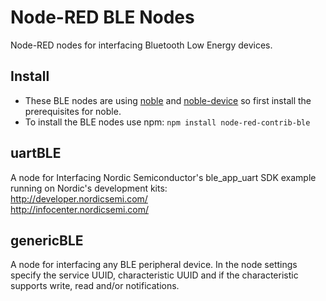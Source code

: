 # Node-RED BLE Nodes
Node-RED nodes for interfacing Bluetooth Low Energy devices.

## Install
* These BLE nodes are using [noble](https://github.com/sandeepmistry/noble) and [noble-device](https://github.com/sandeepmistry/noble-device) so first install the prerequisites for noble.
* To install the BLE nodes use npm: `npm install node-red-contrib-ble`

## uartBLE
A node for Interfacing Nordic Semiconductor's ble_app_uart SDK example running on Nordic's development kits:  
http://developer.nordicsemi.com/  
http://infocenter.nordicsemi.com/

## genericBLE
A node for interfacing any BLE peripheral device. In the node settings specify the service UUID, characteristic UUID and if the characteristic supports write, read and/or notifications.
